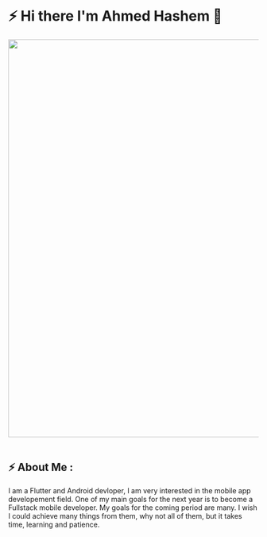 # ⚡ Hi there I'm Ahmed Hashem 👋

<div align="center">
<img src="[https://algorithmman.com/wp-content/uploads/2024/07/Future-Trends-in-Object-Oriented-Programming.gif](https://media4.giphy.com/media/v1.Y2lkPTc5MGI3NjExOXZjb3FyaHRuYXdieDBta2ViNzB6b3o2dmphcHE1b3U2dGM5ZjRlayZlcD12MV9pbnRlcm5hbF9naWZfYnlfaWQmY3Q9Zw/qgQUggAC3Pfv687qPC/giphy.gif)" width="800px"/>
</div>

<br>

## ⚡ About Me :

I am a Flutter and Android devloper, I am very interested in the mobile app developement field.
One of my main goals for the next year is to become a Fullstack mobile developer.
My goals for the coming period are many. 
I wish I could achieve many things from them, why not all of them, but it takes time, learning and patience.

<br>
